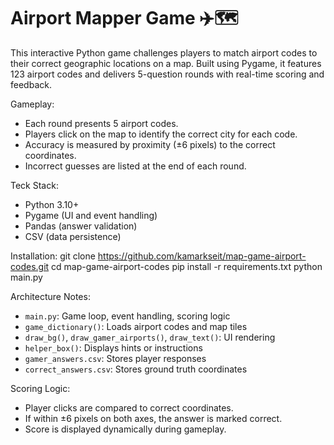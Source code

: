 # Airport Mapper Game ✈️🗺️
This interactive Python game challenges players to match airport codes to their correct geographic locations on a map. Built using Pygame, it features 123 airport codes and delivers 5-question rounds with real-time scoring and feedback.

Gameplay:
- Each round presents 5 airport codes.
- Players click on the map to identify the correct city for each code.
- Accuracy is measured by proximity (±6 pixels) to the correct coordinates.
- Incorrect guesses are listed at the end of each round.

Teck Stack:
- Python 3.10+
- Pygame (UI and event handling)
- Pandas (answer validation)
- CSV (data persistence)

Installation:
git clone https://github.com/kamarkseit/map-game-airport-codes.git
cd map-game-airport-codes
pip install -r requirements.txt
python main.py

Architecture Notes:
- `main.py`: Game loop, event handling, scoring logic
- `game_dictionary()`: Loads airport codes and map tiles
- `draw_bg()`, `draw_gamer_airports()`, `draw_text()`: UI rendering
- `helper_box()`: Displays hints or instructions
- `gamer_answers.csv`: Stores player responses
- `correct_answers.csv`: Stores ground truth coordinates

Scoring Logic:
- Player clicks are compared to correct coordinates.
- If within ±6 pixels on both axes, the answer is marked correct.
- Score is displayed dynamically during gameplay.
